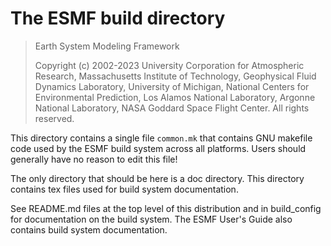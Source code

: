 # The ESMF build directory

> Earth System Modeling Framework
> 
> Copyright (c) 2002-2023 University Corporation for Atmospheric Research, Massachusetts Institute of Technology, Geophysical Fluid Dynamics Laboratory, University of Michigan, National Centers for Environmental Prediction, Los Alamos National Laboratory, Argonne National Laboratory, NASA Goddard Space Flight Center. All rights reserved.

This directory contains a single file `common.mk` that contains
GNU makefile code used by the ESMF build system across all platforms.
Users should generally have no reason to edit this file!

The only directory that should be here is a doc directory. This 
directory contains tex files used for build system documentation.

See README.md files at the top level of this distribution and in 
build_config for documentation on the build system. The ESMF User's 
Guide also contains build system documentation.
